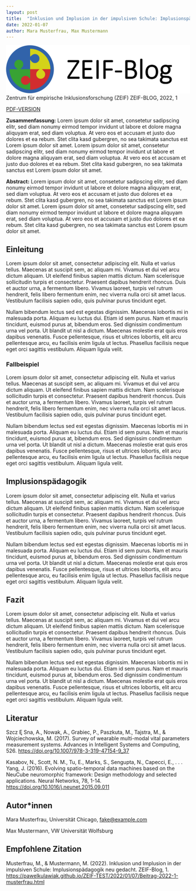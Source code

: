 ```yaml
---
layout: post
title:  "Inklusion und Implusion in der impulsiven Schule: Implusionspädagogik neu gedacht"
date: 2022-01-07
author: Mara Musterfrau, Max Mustermann
---
```


![](https://github.com/PawelKulawiak/ZEIF-TEST/blob/main/ZEIF%20LOGO/ZEIF-Blog.png?raw=true)
Zentrum für empirische Inklusionsforschung (ZEIF)
ZEIF-BLOG, 2022, 1

[PDF-VERSION](https://github.com/PawelKulawiak/ZEIF-TEST/raw/main/PDF/2022_1_musterfrau.pdf)

**Zusammenfassung:** Lorem ipsum dolor sit amet, consetetur sadipscing elitr, sed diam nonumy eirmod tempor invidunt ut labore et dolore magna aliquyam erat, sed diam voluptua. At vero eos et accusam et justo duo dolores et ea rebum. Stet clita kasd gubergren, no sea takimata sanctus est Lorem ipsum dolor sit amet. Lorem ipsum dolor sit amet, consetetur sadipscing elitr, sed diam nonumy eirmod tempor invidunt ut labore et dolore magna aliquyam erat, sed diam voluptua. At vero eos et accusam et justo duo dolores et ea rebum. Stet clita kasd gubergren, no sea takimata sanctus est Lorem ipsum dolor sit amet.

**Abstract:** Lorem ipsum dolor sit amet, consetetur sadipscing elitr, sed diam nonumy eirmod tempor invidunt ut labore et dolore magna aliquyam erat, sed diam voluptua. At vero eos et accusam et justo duo dolores et ea rebum. Stet clita kasd gubergren, no sea takimata sanctus est Lorem ipsum dolor sit amet. Lorem ipsum dolor sit amet, consetetur sadipscing elitr, sed diam nonumy eirmod tempor invidunt ut labore et dolore magna aliquyam erat, sed diam voluptua. At vero eos et accusam et justo duo dolores et ea rebum. Stet clita kasd gubergren, no sea takimata sanctus est Lorem ipsum dolor sit amet.

## Einleitung

Lorem ipsum dolor sit amet, consectetur adipiscing elit. Nulla et varius tellus. Maecenas at suscipit sem, ac aliquam mi. Vivamus et dui vel arcu dictum aliquam. Ut eleifend finibus sapien mattis dictum. Nam scelerisque sollicitudin turpis et consectetur. Praesent dapibus hendrerit rhoncus. Duis et auctor urna, a fermentum libero. Vivamus laoreet, turpis vel rutrum hendrerit, felis libero fermentum enim, nec viverra nulla orci sit amet lacus. Vestibulum facilisis sapien odio, quis pulvinar purus tincidunt eget.

Nullam bibendum lectus sed est egestas dignissim. Maecenas lobortis mi in malesuada porta. Aliquam eu luctus dui. Etiam id sem purus. Nam et mauris tincidunt, euismod purus at, bibendum eros. Sed dignissim condimentum urna vel porta. Ut blandit ut nisl a dictum. Maecenas molestie erat quis eros dapibus venenatis. Fusce pellentesque, risus et ultrices lobortis, elit arcu pellentesque arcu, eu facilisis enim ligula ut lectus. Phasellus facilisis neque eget orci sagittis vestibulum. Aliquam ligula velit.

### Fallbeispiel

Lorem ipsum dolor sit amet, consectetur adipiscing elit. Nulla et varius tellus. Maecenas at suscipit sem, ac aliquam mi. Vivamus et dui vel arcu dictum aliquam. Ut eleifend finibus sapien mattis dictum. Nam scelerisque sollicitudin turpis et consectetur. Praesent dapibus hendrerit rhoncus. Duis et auctor urna, a fermentum libero. Vivamus laoreet, turpis vel rutrum hendrerit, felis libero fermentum enim, nec viverra nulla orci sit amet lacus. Vestibulum facilisis sapien odio, quis pulvinar purus tincidunt eget.

Nullam bibendum lectus sed est egestas dignissim. Maecenas lobortis mi in malesuada porta. Aliquam eu luctus dui. Etiam id sem purus. Nam et mauris tincidunt, euismod purus at, bibendum eros. Sed dignissim condimentum urna vel porta. Ut blandit ut nisl a dictum. Maecenas molestie erat quis eros dapibus venenatis. Fusce pellentesque, risus et ultrices lobortis, elit arcu pellentesque arcu, eu facilisis enim ligula ut lectus. Phasellus facilisis neque eget orci sagittis vestibulum. Aliquam ligula velit.

## Implusionspädagogik

Lorem ipsum dolor sit amet, consectetur adipiscing elit. Nulla et varius tellus. Maecenas at suscipit sem, ac aliquam mi. Vivamus et dui vel arcu dictum aliquam. Ut eleifend finibus sapien mattis dictum. Nam scelerisque sollicitudin turpis et consectetur. Praesent dapibus hendrerit rhoncus. Duis et auctor urna, a fermentum libero. Vivamus laoreet, turpis vel rutrum hendrerit, felis libero fermentum enim, nec viverra nulla orci sit amet lacus. Vestibulum facilisis sapien odio, quis pulvinar purus tincidunt eget.

Nullam bibendum lectus sed est egestas dignissim. Maecenas lobortis mi in malesuada porta. Aliquam eu luctus dui. Etiam id sem purus. Nam et mauris tincidunt, euismod purus at, bibendum eros. Sed dignissim condimentum urna vel porta. Ut blandit ut nisl a dictum. Maecenas molestie erat quis eros dapibus venenatis. Fusce pellentesque, risus et ultrices lobortis, elit arcu pellentesque arcu, eu facilisis enim ligula ut lectus. Phasellus facilisis neque eget orci sagittis vestibulum. Aliquam ligula velit.

## Fazit

Lorem ipsum dolor sit amet, consectetur adipiscing elit. Nulla et varius tellus. Maecenas at suscipit sem, ac aliquam mi. Vivamus et dui vel arcu dictum aliquam. Ut eleifend finibus sapien mattis dictum. Nam scelerisque sollicitudin turpis et consectetur. Praesent dapibus hendrerit rhoncus. Duis et auctor urna, a fermentum libero. Vivamus laoreet, turpis vel rutrum hendrerit, felis libero fermentum enim, nec viverra nulla orci sit amet lacus. Vestibulum facilisis sapien odio, quis pulvinar purus tincidunt eget.

Nullam bibendum lectus sed est egestas dignissim. Maecenas lobortis mi in malesuada porta. Aliquam eu luctus dui. Etiam id sem purus. Nam et mauris tincidunt, euismod purus at, bibendum eros. Sed dignissim condimentum urna vel porta. Ut blandit ut nisl a dictum. Maecenas molestie erat quis eros dapibus venenatis. Fusce pellentesque, risus et ultrices lobortis, elit arcu pellentesque arcu, eu facilisis enim ligula ut lectus. Phasellus facilisis neque eget orci sagittis vestibulum. Aliquam ligula velit.

## Literatur

Szcz Ę Sna, A., Nowak, A., Grabiec, P., Paszkuta, M., Tajstra, M., & Wojciechowska, M. (2017). Survey of wearable multi-modal vital parameters measurement systems. Advances in Intelligent Systems and Computing, 526. https://doi.org/10.1007/978-3-319-47154-9_37

Kasabov, N., Scott, N. M., Tu, E., Marks, S., Sengupta, N., Capecci, E., . . . Yang, J. (2016). Evolving spatio-temporal data machines based on the NeuCube neuromorphic framework: Design methodology and selected applications. Neural Networks, 78, 1-14. https://doi.org/10.1016/j.neunet.2015.09.011

## Autor\*innen

Mara Musterfrau, Universität Chicago, <fake@example.com>

Max Mustermann, VW Universität Wolfsburg

## Empfohlene Zitation

Musterfrau, M., & Mustermann, M. (2022). Inklusion und Implusion in der impulsiven Schule: Implusionspädagogik neu gedacht. ZEIF-Blog, 1. https://pawelkulawiak.github.io/ZEIF-TEST/2022/01/07/Beitrag-2022-1-musterfrau.html